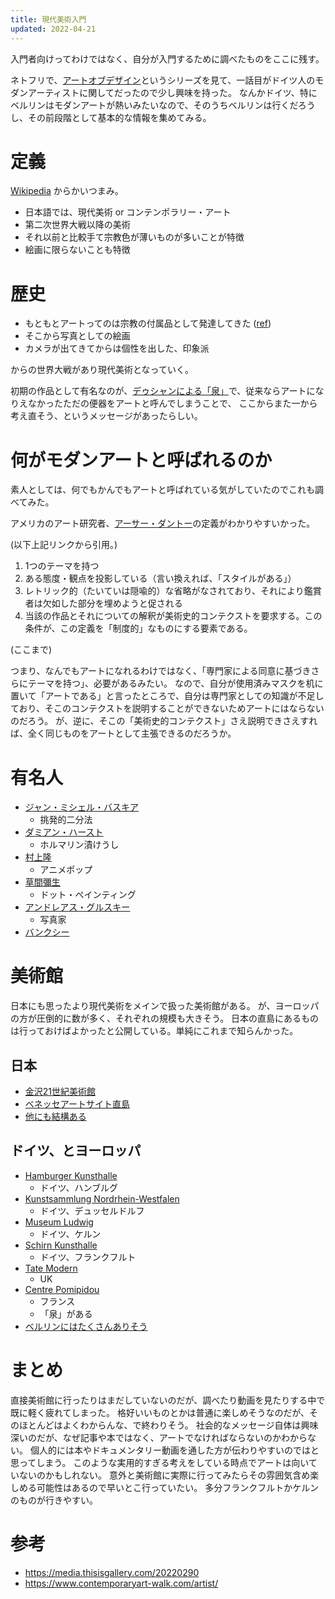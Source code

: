 ```yaml
---
title: 現代美術入門
updated: 2022-04-21
---
```


入門者向けってわけではなく、自分が入門するために調べたものをここに残す。

ネトフリで、[アートオブデザイン](https://www.netflix.com/title/80057883)というシリーズを見て、一話目がドイツ人のモダンアーティストに関してだったので少し興味を持った。
なんかドイツ、特にベルリンはモダンアートが熱いみたいなので、そのうちベルリンは行くだろうし、その前段階として基本的な情報を集めてみる。


# 定義

[Wikipedia](https://ja.wikipedia.org/wiki/%E7%8F%BE%E4%BB%A3%E7%BE%8E%E8%A1%93) からかいつまみ。

- 日本語では、現代美術 or コンテンポラリー・アート
- 第二次世界大戦以降の美術
- それ以前と比較手て宗教色が薄いものが多いことが特徴
- 絵画に限らないことも特徴


# 歴史

- もともとアートってのは宗教の付属品として発達してきた ([ref](https://casie.jp/media/contemporary-art/))
- そこから写真としての絵画
- カメラが出てきてからは個性を出した、印象派

からの世界大戦があり現代美術となっていく。

初期の作品として有名なのが、[デゥシャンによる「泉」](https://ja.wikipedia.org/wiki/%E6%B3%89_(%E3%83%87%E3%83%A5%E3%82%B7%E3%83%A3%E3%83%B3))で、従来ならアートになりえなかったただの便器をアートと呼んでしまうことで、
ここからまた一から考え直そう、というメッセージがあったらしい。


# 何がモダンアートと呼ばれるのか

素人としては、何でもかんでもアートと呼ばれている気がしていたのでこれも調べてみた。

アメリカのアート研究者、[アーサー・ダントー](https://ja.wikipedia.org/wiki/%E3%82%A2%E3%83%BC%E3%82%B5%E3%83%BC%E3%83%BB%E3%83%80%E3%83%B3%E3%83%88%E3%83%BC#%E3%80%8C%E3%82%A2%E3%83%BC%E3%83%88%E3%83%AF%E3%83%BC%E3%83%AB%E3%83%89%E3%80%8D%E3%81%A8%E3%82%A2%E3%83%BC%E3%83%88%E3%81%AE%E5%AE%9A%E7%BE%A9)の定義がわかりやすいかった。

(以下上記リンクから引用。)

1. 1つのテーマを持つ
2. ある態度・観点を投影している（言い換えれば、「スタイルがある」）
3. レトリック的（たいていは隠喩的）な省略がなされており、それにより鑑賞者は欠如した部分を埋めようと促される
4. 当該の作品とそれについての解釈が美術史的コンテクストを要求する。この条件が、この定義を「制度的」なものにする要素である。

(ここまで)

つまり、なんでもアートになれるわけではなく、「専門家による同意に基づきさらにテーマを持つ」、必要があるみたい。
なので、自分が使用済みマスクを机に置いて「アートである」と言ったところで、自分は専門家としての知識が不足しており、そこのコンテクストを説明することができないためアートにはならないのだろう。
が、逆に、そこの「美術史的コンテクスト」さえ説明できさえすれば、全く同じものをアートとして主張できるのだろうか。


# 有名人

- [ジャン・ミシェル・バスキア](https://ja.wikipedia.org/wiki/%E3%82%B8%E3%83%A3%E3%83%B3%EF%BC%9D%E3%83%9F%E3%82%B7%E3%82%A7%E3%83%AB%E3%83%BB%E3%83%90%E3%82%B9%E3%82%AD%E3%82%A2)
  - 挑発的二分法
- [ダミアン・ハースト](https://ja.wikipedia.org/wiki/%E3%83%80%E3%83%9F%E3%82%A2%E3%83%B3%E3%83%BB%E3%83%8F%E3%83%BC%E3%82%B9%E3%83%88)
  - ホルマリン漬けうし
- [村上隆](https://ja.wikipedia.org/wiki/%E6%9D%91%E4%B8%8A%E9%9A%86)
  - アニメポップ
- [草間彌生](https://ja.wikipedia.org/wiki/%E8%8D%89%E9%96%93%E5%BD%8C%E7%94%9F)
  - ドット・ペインティング
- [アンドレアス・グルスキー](https://ja.wikipedia.org/wiki/%E3%82%A2%E3%83%B3%E3%83%89%E3%83%AC%E3%82%A2%E3%82%B9%E3%83%BB%E3%82%B0%E3%83%AB%E3%82%B9%E3%82%AD%E3%83%BC)
  - 写真家
- [バンクシー](https://ja.wikipedia.org/wiki/%E3%83%90%E3%83%B3%E3%82%AF%E3%82%B7%E3%83%BC)


# 美術館

日本にも思ったより現代美術をメインで扱った美術館がある。
が、ヨーロッパの方が圧倒的に数が多く、それぞれの規模も大きそう。
日本の直島にあるものは行っておけばよかったと公開している。単純にこれまで知らんかった。


## 日本

- [金沢21世紀美術館](https://www.kanazawa21.jp/)
- [ベネッセアートサイト直島](http://benesse-artsite.jp/)
- [他にも結構ある](https://rtrp.jp/articles/41825/)

## ドイツ、とヨーロッパ

- [Hamburger Kunsthalle](https://www.hamburger-kunsthalle.de/)
  - ドイツ、ハンブルグ
- [Kunstsammlung Nordrhein-Westfalen](https://www.kunstsammlung.de/de/)
  - ドイツ、デュッセルドルフ
- [Museum Ludwig](https://www.museum-ludwig.de/)
  - ドイツ、ケルン
- [Schirn Kunsthalle](https://www.schirn.de/)
  - ドイツ、フランクフルト
- [Tate Modern](https://www.tate.org.uk/visit/tate-modern)
  - UK
- [Centre Pomipidou](https://www.centrepompidou.fr/en/)
  - フランス
  - 「泉」がある
- [ベルリンにはたくさんありそう](https://theculturetrip.com/europe/germany/berlin/articles/berlin-s-10-contemporary-art-galleries-you-should-visit/)


# まとめ

直接美術館に行ったりはまだしていないのだが、調べたり動画を見たりする中で既に軽く疲れてしまった。
格好いいものとかは普通に楽しめそうなのだが、そのほとんどはよくわからんな、で終わりそう。
社会的なメッセージ自体は興味深いのだが、なぜ記事や本ではなく、アートでなければならないのかわからない。
個人的には本やドキュメンタリー動画を通した方が伝わりやすいのではと思ってしまう。
このような実用的すぎる考えをしている時点でアートは向いていないのかもしれない。
意外と美術館に実際に行ってみたらその雰囲気含め楽しめる可能性はあるので早いとこ行っていたい。
多分フランクフルトかケルンのものが行きやすい。


# 参考
- https://media.thisisgallery.com/20220290
- https://www.contemporaryart-walk.com/artist/
